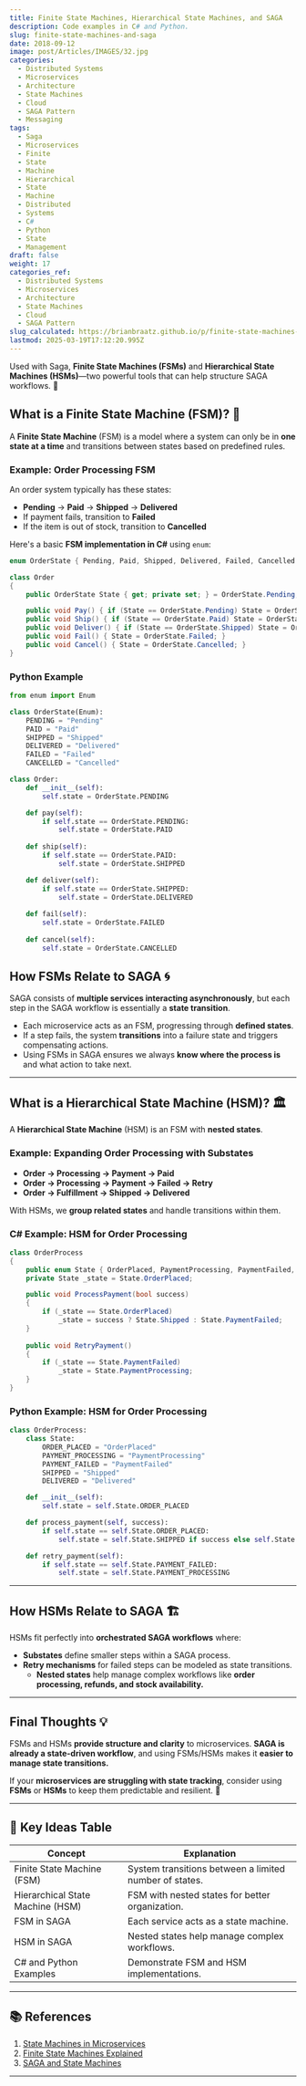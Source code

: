 ```yaml
---
title: Finite State Machines, Hierarchical State Machines, and SAGA
description: Code examples in C# and Python.
slug: finite-state-machines-and-saga
date: 2018-09-12
image: post/Articles/IMAGES/32.jpg
categories:
  - Distributed Systems
  - Microservices
  - Architecture
  - State Machines
  - Cloud
  - SAGA Pattern
  - Messaging
tags:
  - Saga
  - Microservices
  - Finite
  - State
  - Machine
  - Hierarchical
  - State
  - Machine
  - Distributed
  - Systems
  - C#
  - Python
  - State
  - Management
draft: false
weight: 17
categories_ref:
  - Distributed Systems
  - Microservices
  - Architecture
  - State Machines
  - Cloud
  - SAGA Pattern
slug_calculated: https://brianbraatz.github.io/p/finite-state-machines-and-saga
lastmod: 2025-03-19T17:12:20.995Z
---
```

Used with Saga, **Finite State Machines (FSMs)** and **Hierarchical State Machines (HSMs)**—two powerful tools that can help structure SAGA workflows. 🚀

## What is a Finite State Machine (FSM)? 🤖

A **Finite State Machine** (FSM) is a model where a system can only be in **one state at a time** and transitions between states based on predefined rules.

### Example: Order Processing FSM

An order system typically has these states:

* **Pending** → **Paid** → **Shipped** → **Delivered**
* If payment fails, transition to **Failed**
* If the item is out of stock, transition to **Cancelled**

Here's a basic **FSM implementation in C#** using `enum`:

```csharp
enum OrderState { Pending, Paid, Shipped, Delivered, Failed, Cancelled }

class Order
{
    public OrderState State { get; private set; } = OrderState.Pending;

    public void Pay() { if (State == OrderState.Pending) State = OrderState.Paid; }
    public void Ship() { if (State == OrderState.Paid) State = OrderState.Shipped; }
    public void Deliver() { if (State == OrderState.Shipped) State = OrderState.Delivered; }
    public void Fail() { State = OrderState.Failed; }
    public void Cancel() { State = OrderState.Cancelled; }
}
```

### Python Example

```python
from enum import Enum

class OrderState(Enum):
    PENDING = "Pending"
    PAID = "Paid"
    SHIPPED = "Shipped"
    DELIVERED = "Delivered"
    FAILED = "Failed"
    CANCELLED = "Cancelled"

class Order:
    def __init__(self):
        self.state = OrderState.PENDING

    def pay(self):
        if self.state == OrderState.PENDING:
            self.state = OrderState.PAID
    
    def ship(self):
        if self.state == OrderState.PAID:
            self.state = OrderState.SHIPPED

    def deliver(self):
        if self.state == OrderState.SHIPPED:
            self.state = OrderState.DELIVERED
    
    def fail(self):
        self.state = OrderState.FAILED
    
    def cancel(self):
        self.state = OrderState.CANCELLED
```

## How FSMs Relate to SAGA 🌀

SAGA consists of **multiple services interacting asynchronously**, but each step in the SAGA workflow is essentially a **state transition**.

* Each microservice acts as an FSM, progressing through **defined states**.
* If a step fails, the system **transitions** into a failure state and triggers compensating actions.
* Using FSMs in SAGA ensures we always **know where the process is** and what action to take next.

***

## What is a Hierarchical State Machine (HSM)? 🏛️

A **Hierarchical State Machine** (HSM) is an FSM with **nested states**.

### Example: Expanding Order Processing with Substates

* **Order → Processing → Payment → Paid**
* **Order → Processing → Payment → Failed → Retry**
* **Order → Fulfillment → Shipped → Delivered**

With HSMs, we **group related states** and handle transitions within them.

### C# Example: HSM for Order Processing

```csharp
class OrderProcess
{
    public enum State { OrderPlaced, PaymentProcessing, PaymentFailed, Shipped, Delivered }
    private State _state = State.OrderPlaced;

    public void ProcessPayment(bool success)
    {
        if (_state == State.OrderPlaced)
            _state = success ? State.Shipped : State.PaymentFailed;
    }
    
    public void RetryPayment()
    {
        if (_state == State.PaymentFailed)
            _state = State.PaymentProcessing;
    }
}
```

### Python Example: HSM for Order Processing

```python
class OrderProcess:
    class State:
        ORDER_PLACED = "OrderPlaced"
        PAYMENT_PROCESSING = "PaymentProcessing"
        PAYMENT_FAILED = "PaymentFailed"
        SHIPPED = "Shipped"
        DELIVERED = "Delivered"

    def __init__(self):
        self.state = self.State.ORDER_PLACED

    def process_payment(self, success):
        if self.state == self.State.ORDER_PLACED:
            self.state = self.State.SHIPPED if success else self.State.PAYMENT_FAILED

    def retry_payment(self):
        if self.state == self.State.PAYMENT_FAILED:
            self.state = self.State.PAYMENT_PROCESSING
```

***

## How HSMs Relate to SAGA 🏗️

HSMs fit perfectly into **orchestrated SAGA workflows** where:

* **Substates** define smaller steps within a SAGA process.
* **Retry mechanisms** for failed steps can be modeled as state transitions.
  * **Nested states** help manage complex workflows like **order processing, refunds, and stock availability.**

***

## Final Thoughts 💡

FSMs and HSMs **provide structure and clarity** to microservices. **SAGA is already a state-driven workflow**, and using FSMs/HSMs makes it **easier to manage state transitions.**

If your **microservices are struggling with state tracking**, consider using **FSMs** or **HSMs** to keep them predictable and resilient. 🚀

***

## 🔑 Key Ideas Table

| Concept                          | Explanation                                            |
| -------------------------------- | ------------------------------------------------------ |
| Finite State Machine (FSM)       | System transitions between a limited number of states. |
| Hierarchical State Machine (HSM) | FSM with nested states for better organization.        |
| FSM in SAGA                      | Each service acts as a state machine.                  |
| HSM in SAGA                      | Nested states help manage complex workflows.           |
| C# and Python Examples           | Demonstrate FSM and HSM implementations.               |

***

## 📚 References

1. [State Machines in Microservices](https://martinfowler.com/articles/microservices-state.html)
2. [Finite State Machines Explained](https://dev.to/fsm-intro)
3. [SAGA and State Machines](https://microservices.io/patterns/data/saga.html)

***
